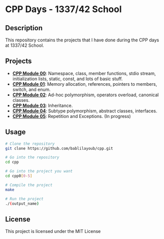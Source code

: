 # CPP Days - 1337/42 School

## Description
This repository contains the projects that I have done during the CPP days at 1337/42 School.

## Projects
- [**CPP Module 00**](./cpp00): Namespace, class, member functions, stdio stream, initialization lists, static, const, and lots of basic stuff.
- [**CPP Module 01**](./cpp01): Memory allocation, references, pointers to members, switch, and enum.
- [**CPP Module 02**](./cpp02): Ad-hoc polymorphism, operators overload, canonical classes.
- [**CPP Module 03**](./cpp03): Inheritance.
- [**CPP Module 04**](./cpp04): Subtype polymorphism, abstract classes, interfaces.
- [**CPP Module 05**](./cpp05): Repetition and Exceptions. (In progress)

## Usage
```bash
# Clone the repository
git clone https://github.com/bablilayoub/cpp.git

# Go into the repository
cd cpp

# Go into the project you want
cd cpp0[0-5]

# Compile the project
make

# Run the project
./(output_name)
```

## License
This project is licensed under the MIT License


